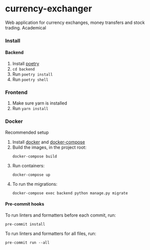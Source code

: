 # currency-exchanger
Web application for currency exchanges, money transfers and stock trading. Academical

### Install
#### Backend
1. Install [poetry](https://github.com/python-poetry/poetry)
2. `cd backend`
3. Run `poetry install`
4. Run `poetry shell`

### Frontend
1. Make sure yarn is installed
2. Run `yarn install`

### Docker
Recommended setup

1. Install [docker](https://docs.docker.com/get-docker/)
and [docker-compose](https://docs.docker.com/compose/install/)
2. Build the images, in the project root:
    ```shell script
    docker-compose build
    ```
3. Run containers:
    ```shell script
    docker-compose up
    ```
4. To run the migrations:
    ```shell script
    docker-compose exec backend python manage.py migrate
    ```

#### Pre-commit hooks
To run linters and formatters before each commit, run:
```shell script
pre-commit install
```
To run linters and formatters for all files, run:
```shell script
pre-commit run --all
```
